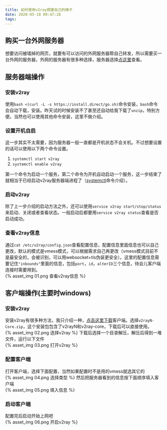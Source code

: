 ```yaml
---
title: 如何使用v2ray搭建自己的梯子
date: 2020-05-18 09:47:28
tags:
---
```


## 购买一台外网服务器
想要访问被墙掉的网页，就要有可以访问的外网服务器帮自己转发，所以需要买一台外网的服务器，外网的服务器有很多种选择，服务器选择[点这里](https://zhuanlan.zhihu.com/p/111891823)查看。
## 服务器端操作
### 安装v2ray
使用`bash <(curl -L -s https://install.direct/go.sh)`命令安装，`bash`命令会自动下载，安装。昨天试的时候安装不了甚至还自动给我下载了`unzip`，特别方便。当然也可以使用其他命令安装，这里不做介绍。
### 设置开机自启
这一步其实不太需要，因为服务器一般一直都是开机状态不会关机。不过想要设置的话可以使用以下两个命令设置。
1. `systemctl start v2ray`
2. `systemctl enable v2ray`

第一个命令为启动一个服务，第二个命令为开机自动启动一个服务，这一步结束了就相当于已经启动v2ray服务器端进程了（[systemctl](https://blog.csdn.net/moonsheep_liu/article/details/50184255)命令介绍）。
### 启动v2ray
除了上一步介绍的启动方法之外，还可以使用`service v2ray start/stop/status`来启动、关闭或者查看状态。一般启动后都要用`service v2ray status`查看是否启动成功。
### 查看v2ray信息
通过`cat /etc/v2ray/config.json`查看配置信息，配置信息里面信息也可以自己更改，默认的模式是vmess模式，可以根据需求自己再更改（vmess模式目前不是最安全的，会被识别，可以用websocket+tls伪装更安全）。这里的配置信息需要记住`"inbounds"`里面的信息，包括`port`，`id`，`alterID`三个信息，待会儿客户端连接时需要用到。  
{% asset_img 01.png 查看v2ray信息 %}
## 客户端操作(主要时windows)
### 安装v2ray
安装v2ray有很多种方法，我只介绍一种，[点击这里下载](https://github.com/2dust/v2rayN/releases)客户端。选择`v2rayN-Core.zip`，这个安装包包含了v2rayN和v2ray-core，下载后可以直接使用。  
{% asset_img 02.png 选择v2ray %}
下载后选择一个目录解压，解压后得到一堆文件，运行以下文件  
{% asset_img 03.png 打开v2ray %}
### 配置客户端
打开客户端，选择下面配置，当然如果配置时不是用的vmess就选其它的  
{% asset_img 04.png 选择类型 %}
然后把服务器看到的信息按下面顺序填入客户端  
{% asset_img 05.png 填入信息 %}
### 启动客户端
配置完后启动开始上网吧  
{% asset_img 06.png 开启v2ray %}


